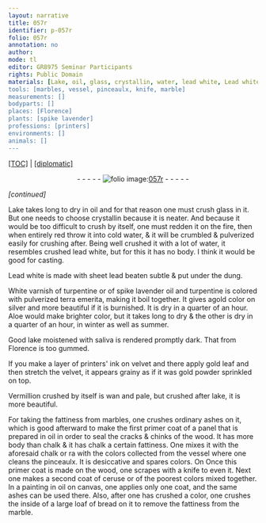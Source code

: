 ```yaml
---
layout: narrative
title: 057r
identifier: p-057r
folio: 057r
annotation: no
author:
mode: tl
editor: GR8975 Seminar Participants
rights: Public Domain
materials: [Lake, oil, glass, crystallin, water, lead white, Lead white, sheet lead, dung, White varnish of turpentine or of spike lavender oil and turpentine, turpentine, spike lavender oil, pulverized terra emerita, silver, Aloe, lake, saliva, printers' ink, velvet, gold leaf, gold powder, Vermillion, marbles, ordinary ashes, wood, chalk, ceruse, canvas, ashes, inside of a large loaf of bread, marble]
tools: [marbles, vessel, pinceaulx, knife, marble]
measurements: []
bodyparts: []
places: [Florence]
plants: [spike lavender]
professions: [printers]
environments: []
animals: []
---
```


<p><a href="{{ site.baseurl }}/translation/">[TOC]</a> | <a href="{{ site.baseurl }}/texts/p-057r_tc/">[diplomatic]</a></p><div class="folio" align="center">- - - - - <a href="http://gallica.bnf.fr/ark:/12148/btv1b10500001g/f119.image" target="_blank"><img src="https://cu-mkp.github.io/2017-workshop-edition/assets/photo-icon.png" alt="folio image: " style="display:inline-block; margin-bottom:-3px;"/>057r</a> - - - - - </div>  
 
*[continued]*
  
 <span class="m">Lake</span> takes long to dry in <span class="m">oil</span> and for that reason one must crush <span class="m">glass</span> in it. But one needs to choose <span class="m">crystallin</span> because it is neater. And because it would be too difficult to crush by itself, one must redden it on the fire, then when entirely red throw it into cold <span class="m">water</span>, & it will be crumbled & pulverized easily for crushing after. Being well crushed <span class="del">it</span> with a lot of <span class="m">water</span>, it resembles crushed <span class="m">lead white</span>, but for this it has no body. I think it would be good for casting.
 
 <span class="m">Lead white</span> is made with <span class="m">sheet lead</span> beaten subtle & put under the <span class="m">dung</span>.
 
 <span class="m">White varnish of <span class="m">turpentine</span> or of <span class="m"><span class="pa">spike lavender</span> oil</span> and <span class="m">turpentine</span></span> is colored with <span class="m">pulverized terra emerita</span>, making it boil together. It gives agold color on <span class="m">silver</span> and more beautiful if it is burnished. It is dry in <span class="tmp">a quarter of an hour</span>. <span class="m">Aloe</span> would make brighter color, but it takes long to dry & the other is dry in <span class="tmp">a quarter of an hour</span>, <span class="tmp">in winter</span> as well as <span class="tmp">summer</span>.
 
 Good <span class="m">lake</span> moistened with <span class="m">saliva</span> is rendered promptly dark. That from <span class="pl">Florence</span> is too gummed.
 
 If you make a layer of <span class="m"><span class="pro">printers</span>' ink</span> on <span class="m">velvet</span> and there apply <span class="m">gold leaf</span> and then stretch the <span class="m">velvet</span>, it appears grainy as if it was <span class="m">gold powder</span> sprinkled on top.
 
 <span class="m">Vermillion</span> crushed by itself is wan and pale, but crushed after <span class="m">lake</span>, it is more beautiful.
 
For taking the fattiness from <span class="tl"><span class="m">marbles</span></span>, one crushes <span class="m">ordinary ashes</span> on it, which is good afterward to make the first primer coat of a panel that is prepared in <span class="m">oil</span> in order to seal the cracks & chinks of the <span class="m">wood</span>. It has more body than <span class="m">chalk</span> & it has <span class="del"><span class="m">chalk</span></span> a certain fattiness. One mixes it with the aforesaid <span class="m">chalk</span> or <span class="del">ra</span> with the colors collected from the <span class="tl">vessel</span> where one cleans the <span class="tl">pinceaulx</span>. It is desiccative and spares colors. <span class="del">On</span> Once this primer coat is made on the <span class="m">wood</span>, one scrapes with a <span class="tl">knife</span> to even it. Next one makes a second coat of <span class="m">ceruse</span> or of the <span class="add">poorest</span> colors mixed together. In a painting in <span class="m">oil</span> <span class="add">on <span class="m">canvas</span></span>, one applies only one coat, and the same <span class="m">ashes</span> can be used there. Also, after one has crushed a color, one crushes the <span class="m">inside of a large loaf of bread</span> on it to remove the fattiness from the <span class="tl"><span class="m">marble</span></span>.
 
